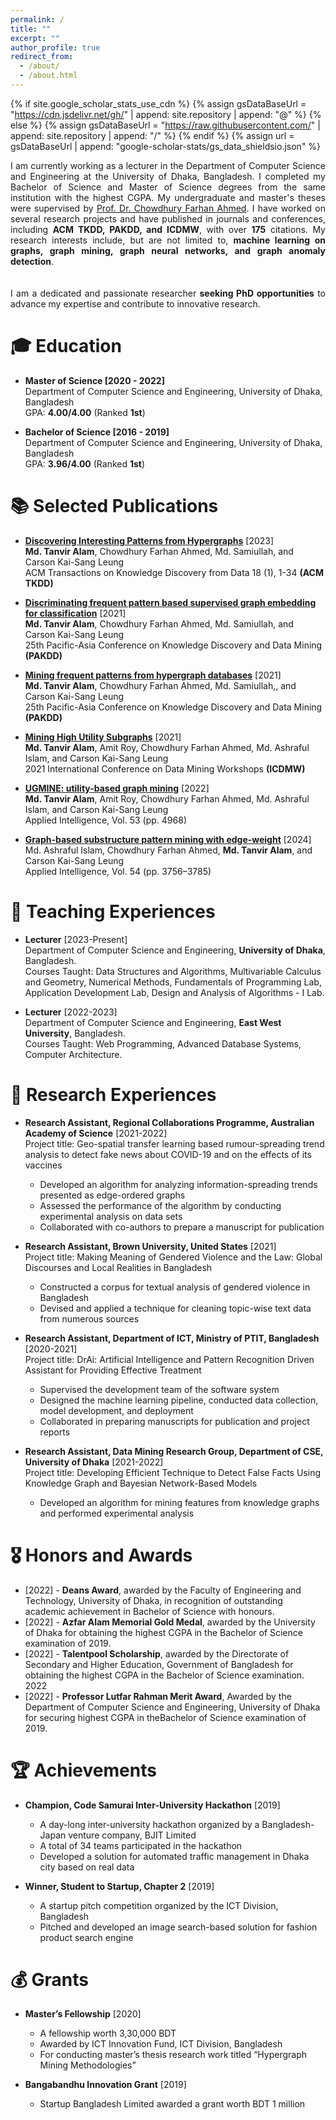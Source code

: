 ```yaml
---
permalink: /
title: ""
excerpt: ""
author_profile: true
redirect_from: 
  - /about/
  - /about.html
---
```


{% if site.google_scholar_stats_use_cdn %}
{% assign gsDataBaseUrl = "https://cdn.jsdelivr.net/gh/" | append: site.repository | append: "@" %}
{% else %}
{% assign gsDataBaseUrl = "https://raw.githubusercontent.com/" | append: site.repository | append: "/" %}
{% endif %}
{% assign url = gsDataBaseUrl | append: "google-scholar-stats/gs_data_shieldsio.json" %}

<span class='anchor' id='about-me'></span>

<div style="text-align: justify;">
  
I am currently working as a lecturer in the Department of Computer Science and Engineering at the University of Dhaka, Bangladesh. I completed my Bachelor of Science and Master of Science degrees from the same institution with the highest CGPA. My undergraduate and master's theses were supervised by <a href="https://scholar.google.com/citations?user=0huuef0AAAAJ">Prof. Dr. Chowdhury Farhan Ahmed</a>. I have worked on several research projects and have published in journals and conferences, including <b>ACM TKDD, PAKDD, and ICDMW</b>, with over <b>175</b> citations. My research interests include, but are not limited to, <b>machine learning on graphs, graph mining, graph neural networks, and graph anomaly detection</b>.  
<br/><br/>
I am a dedicated and passionate researcher <b>seeking PhD opportunities</b> to advance my expertise and contribute to innovative research. 


</div>

<span class='anchor' id='education'></span>

# 🎓 Education

- **Master of Science [2020 - 2022]**  
  Department of Computer Science and Engineering, University of Dhaka, Bangladesh  
  GPA: **4.00/4.00** (Ranked **1st**)  

- **Bachelor of Science [2016 - 2019]**  
  Department of Computer Science and Engineering, University of Dhaka, Bangladesh  
  GPA: **3.96/4.00** (Ranked **1st**)  

<span class='anchor' id='publications'></span>
# 📚 Selected Publications 

- **[Discovering Interesting Patterns from Hypergraphs](https://dl.acm.org/doi/abs/10.1145/3622940)** [2023]  
  **Md. Tanvir Alam**, Chowdhury Farhan Ahmed, Md. Samiullah, and Carson Kai-Sang Leung  
  ACM Transactions on Knowledge Discovery from Data 18 (1), 1-34 **(ACM TKDD)** 

- **[Discriminating frequent pattern based supervised graph embedding for classification](https://dl.acm.org/doi/10.1007/978-3-030-75765-6_2)** [2021]  
  **Md. Tanvir Alam**, Chowdhury Farhan Ahmed, Md. Samiullah, and Carson Kai-Sang Leung  
  25th Pacific-Asia Conference on Knowledge Discovery and Data Mining **(PAKDD)**

- **[Mining frequent patterns from hypergraph databases](https://dl.acm.org/doi/abs/10.1007/978-3-030-75765-6_1)** [2021]  
  **Md. Tanvir Alam**, Chowdhury Farhan Ahmed, Md. Samiullah,, and Carson Kai-Sang Leung  
  25th Pacific-Asia Conference on Knowledge Discovery and Data Mining **(PAKDD)**

- **[Mining High Utility Subgraphs](https://ieeexplore.ieee.org/document/9679947)** [2021]  
  **Md. Tanvir Alam**, Amit Roy, Chowdhury Farhan Ahmed, Md. Ashraful Islam, and Carson Kai-Sang Leung  
  2021 International Conference on Data Mining Workshops **(ICDMW)**

- **[UGMINE: utility-based graph mining](https://link.springer.com/article/10.1007/s10489-022-03385-8)** [2022]  
  **Md. Tanvir Alam**, Amit Roy, Chowdhury Farhan Ahmed, Md. Ashraful Islam, and Carson Kai-Sang Leung  
  Applied Intelligence, Vol. 53 (pp. 4968)

- **[Graph-based substructure pattern mining with edge-weight](https://link.springer.com/article/10.1007/s10489-024-05356-7)** [2024]  
  Md. Ashraful Islam, Chowdhury Farhan Ahmed, **Md. Tanvir Alam**, and Carson Kai-Sang Leung  
  Applied Intelligence, Vol. 54 (pp. 3756–3785)
  
<span class='anchor' id='teaching'></span>
# 📝 Teaching Experiences  
- **Lecturer** [2023-Present]  
  Department of Computer Science and Engineering, **University of Dhaka**, Bangladesh.  
  Courses Taught: Data Structures and Algorithms, Multivariable Calculus and Geometry, Numerical Methods, Fundamentals of Programming Lab, Application Development Lab, Design and Analysis of Algorithms - I Lab.

- **Lecturer** [2022-2023]  
  Department of Computer Science and Engineering, **East West University**, Bangladesh.  
  Courses Taught: Web Programming, Advanced Database Systems, Computer Architecture.
  
<span class='anchor' id='research'></span>

# 🧪 Research Experiences

- **Research Assistant, Regional Collaborations Programme, Australian Academy of Science** [2021-2022]  
  Project title: Geo-spatial transfer learning based rumour-spreading trend analysis to detect fake news about COVID-19 and on the effects of its vaccines  
  - Developed an algorithm for analyzing information-spreading trends presented as edge-ordered graphs  
  - Assessed the performance of the algorithm by conducting experimental analysis on data sets  
  - Collaborated with co-authors to prepare a manuscript for publication  

- **Research Assistant, Brown University, United States** [2021]  
    Project title: Making Meaning of Gendered Violence and the Law: Global Discourses and Local Realities in Bangladesh  
  - Constructed a corpus for textual analysis of gendered violence in Bangladesh  
  - Devised and applied a technique for cleaning topic-wise text data from numerous sources  

- **Research Assistant, Department of ICT, Ministry of PTIT, Bangladesh** [2020-2021]  
  Project title: DrAi: Artificial Intelligence and Pattern Recognition Driven Assistant for Providing Effective Treatment  
  - Supervised the development team of the software system  
  - Designed the machine learning pipeline, conducted data collection, model development, and deployment  
  - Collaborated in preparing manuscripts for publication and project reports  

- **Research Assistant, Data Mining Research Group, Department of CSE, University of Dhaka** [2021-2022]  
  Project title: Developing Efficient Technique to Detect False Facts Using Knowledge Graph and Bayesian Network-Based Models  
  - Developed an algorithm for mining features from knowledge graphs and performed experimental analysis

<span class='anchor' id='awards'></span>
# 🎖 Honors and Awards
- [2022] - **Deans Award**, awarded by the Faculty of Engineering and Technology, University of Dhaka, in recognition of outstanding academic achievement in Bachelor of Science with honours.  
- [2022] - **Azfar Alam Memorial Gold Medal**, awarded by the University of Dhaka for obtaining the highest CGPA in the Bachelor of Science examination of 2019.  
- [2022] - **Talentpool Scholarship**, awarded by the Directorate of Secondary and Higher Education, Government of Bangladesh for obtaining the highest CGPA in the Bachelor of Science examination.  
  2022  
- [2022] - **Professor Lutfar Rahman Merit Award**, Awarded by the Department of Computer Science and Engineering, University of Dhaka for securing highest CGPA in theBachelor of Science examination of 2019.

<span class='anchor' id='achievements'></span>

# 🏆 Achievements
- **Champion, Code Samurai Inter-University Hackathon** [2019]
  - A day-long inter-university hackathon organized by a Bangladesh-Japan venture company, BJIT Limited
  - A total of 34 teams participated in the hackathon
  - Developed a solution for automated traffic management in Dhaka city based on real data

- **Winner, Student to Startup, Chapter 2** [2019]
  - A startup pitch competition organized by the ICT Division, Bangladesh
  - Pitched and developed an image search-based solution for fashion product search engine
<span class='anchor' id='grants'></span>

# 💰 Grants
- **Master’s Fellowship** [2020]
  - A fellowship worth 3,30,000 BDT
  - Awarded by ICT Innovation Fund, ICT Division, Bangladesh
  - For conducting master’s thesis research work titled “Hypergraph Mining Methodologies”

- **Bangabandhu Innovation Grant** [2019]
  - Startup Bangladesh Limited awarded a grant worth BDT 1 million
